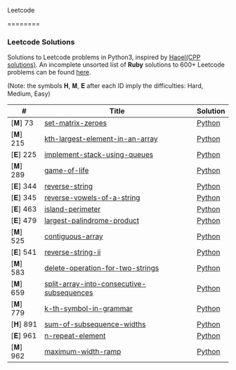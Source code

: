 Leetcode 

========

### Leetcode Solutions 

Solutions to Leetcode problems in Python3, inspired by [Haoel(CPP solutions)](https://github.com/haoel/leetcode). An incomplete unsorted list of **Ruby** solutions to 600+ Leetcode problems can be found [here](./solutions/). 

(Note: the symbols 𝐇, 𝐌, 𝐄 after each ID imply the difficulties: Hard, Medium, Easy)

| #    | Title | Solution | 
| ---- | ----- | -------- | 
|[𝐌] 73 | [set-matrix-zeroes](https://leetcode.com/problems/set-matrix-zeroes/description/) | [Python](./python_solutions/73.set-matrix-zeroes.py)| 
|[𝐌] 215 | [kth-largest-element-in-an-array](https://leetcode.com/problems/kth-largest-element-in-an-array/description/) | [Python](./python_solutions/215.kth-largest-element-in-an-array.py)| 
|[𝐄] 225 | [implement-stack-using-queues](https://leetcode.com/problems/implement-stack-using-queues/description/) | [Python](./python_solutions/225.implement-stack-using-queues.py)| 
|[𝐌] 289 | [game-of-life](https://leetcode.com/problems/game-of-life/description/) | [Python](./python_solutions/289.game-of-life.py)| 
|[𝐄] 344 | [reverse-string](https://leetcode.com/problems/reverse-string/description/) | [Python](./python_solutions/344.reverse-string.py)| 
|[𝐄] 345 | [reverse-vowels-of-a-string](https://leetcode.com/problems/reverse-vowels-of-a-string/description/) | [Python](./python_solutions/345.reverse-vowels-of-a-string.py)| 
|[𝐄] 463 | [island-perimeter](https://leetcode.com/problems/island-perimeter/description/) | [Python](./python_solutions/463.island-perimeter.py)| 
|[𝐄] 479 | [largest-palindrome-product](https://leetcode.com/problems/largest-palindrome-product/description/) | [Python](./python_solutions/479.largest-palindrome-product.py)| 
|[𝐌] 525 | [contiguous-array](https://leetcode.com/problems/contiguous-array/description/) | [Python](./python_solutions/525.contiguous-array.py)| 
|[𝐄] 541 | [reverse-string-ii](https://leetcode.com/problems/reverse-string-ii/description/) | [Python](./python_solutions/541.reverse-string-ii.py)| 
|[𝐌] 583 | [delete-operation-for-two-strings](https://leetcode.com/problems/delete-operation-for-two-strings/description/) | [Python](./python_solutions/583.delete-operation-for-two-strings.py)| 
|[𝐌] 659 | [split-array-into-consecutive-subsequences](https://leetcode.com/problems/split-array-into-consecutive-subsequences/description/) | [Python](./python_solutions/659.split-array-into-consecutive-subsequences.py)| 
|[𝐌] 779 | [k-th-symbol-in-grammar](https://leetcode.com/problems/k-th-symbol-in-grammar/description/) | [Python](./python_solutions/779.k-th-symbol-in-grammar.py)| 
|[𝐇] 891 | [sum-of-subsequence-widths](https://leetcode.com/problems/sum-of-subsequence-widths/description/) | [Python](./python_solutions/891.sum-of-subsequence-widths.py)| 
|[𝐄] 961 | [n-repeat-element](https://leetcode.com/problems/n-repeated-element-in-size-2n-array/description/) | [Python](./python_solutions/961.n-repeat-element.py)| 
|[𝐌] 962 | [maximum-width-ramp](https://leetcode.com/problems/maximum-width-ramp/description/) | [Python](./python_solutions/962.maximum-width-ramp.py)| 
